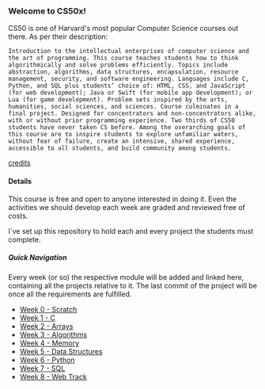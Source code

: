 ### Welcome to CS50x!

CS50 is one of Harvard's most popular Computer Science courses out there. As per their description:

```
Introduction to the intellectual enterprises of computer science and the art of programming. This course teaches students how to think algorithmically and solve problems efficiently. Topics include abstraction, algorithms, data structures, encapsulation, resource management, security, and software engineering. Languages include C, Python, and SQL plus students’ choice of: HTML, CSS, and JavaScript (for web development); Java or Swift (for mobile app development); or Lua (for game development). Problem sets inspired by the arts, humanities, social sciences, and sciences. Course culminates in a final project. Designed for concentrators and non-concentrators alike, with or without prior programming experience. Two thirds of CS50 students have never taken CS before. Among the overarching goals of this course are to inspire students to explore unfamiliar waters, without fear of failure, create an intensive, shared experience, accessible to all students, and build community among students.
```
[credits](https://cs50.harvard.edu/x/2020/)

#### Details

This course is free and open to anyone interested in doing it. Even the activities we should develop each week are graded and reviewed free of costs.

I`ve set up this repository to hold each and every project the students must complete.

##### Quick Navigation

Every week (or so) the respective module will be added and linked here, containing all the projects relative to it. The last commit of the project will be once all the requirements are fulfilled.

* [Week 0 - Scratch](https://github.com/fabiosenracorrea/CS50/tree/master/Week_0_Scratch)
* [Week 1 - C](https://github.com/fabiosenracorrea/CS50/tree/master/Week_1_C)
* [Week 2 - Arrays](https://github.com/fabiosenracorrea/CS50/tree/master/Week_2_Arrays)
* [Week 3 - Algorithms](https://github.com/fabiosenracorrea/CS50/tree/master/Week_3_Algorithms)
* [Week 4 - Memory](https://github.com/fabiosenracorrea/CS50/tree/master/Week_4_Memory)
* [Week 5 - Data Structures](https://github.com/fabiosenracorrea/CS50/tree/master/Week_5_Data_Structures)
* [Week 6 - Python](https://github.com/fabiosenracorrea/CS50/tree/master/Week_6_Python)
* [Week 7 - SQL](https://github.com/fabiosenracorrea/CS50/tree/master/Week_7_SQL)
* [Week 8 - Web Track](https://github.com/fabiosenracorrea/CS50/tree/master/Week_8_Web_Track)
